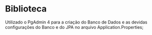 # Biblioteca

Utilizado o PgAdmin 4 para a criação do Banco de Dados e as devidas configurações do Banco e do JPA no arquivo Application.Properties;



